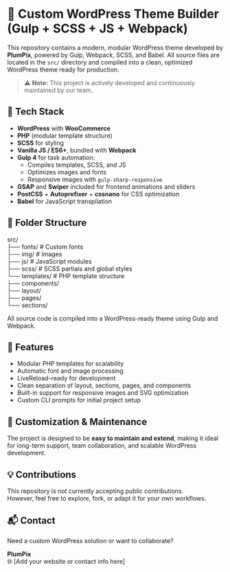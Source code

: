 # 🧩 Custom WordPress Theme Builder (Gulp + SCSS + JS + Webpack)

This repository contains a modern, modular WordPress theme developed by **PlumPix**, powered by Gulp, Webpack, SCSS, and Babel. All source files are located in the `src/` directory and compiled into a clean, optimized WordPress theme ready for production.

> ⚠️ **Note:** This project is actively developed and continuously maintained by our team.

## 🚀 Tech Stack

- **WordPress** with **WooCommerce**
- **PHP** (modular template structure)
- **SCSS** for styling
- **Vanilla JS / ES6+**, bundled with **Webpack**
- **Gulp 4** for task automation:
  - Compiles templates, SCSS, and JS
  - Optimizes images and fonts
  - Responsive images with `gulp-sharp-responsive`
- **GSAP** and **Swiper** included for frontend animations and sliders
- **PostCSS** + **Autoprefixer** + **cssnano** for CSS optimization
- **Babel** for JavaScript transpilation

## 📁 Folder Structure

src/  
├── fonts/ # Custom fonts  
├── img/ # Images  
├── js/ # JavaScript modules  
├── scss/ # SCSS partials and global styles  
└── templates/ # PHP template structure  
├── components/  
├── layout/  
├── pages/  
└── sections/

All source code is compiled into a WordPress-ready theme using Gulp and Webpack.

## 🧠 Features

- Modular PHP templates for scalability  
- Automatic font and image processing  
- LiveReload-ready for development  
- Clean separation of layout, sections, pages, and components  
- Built-in support for responsive images and SVG optimization  
- Custom CLI prompts for initial project setup  

## 🔧 Customization & Maintenance

The project is designed to be **easy to maintain and extend**, making it ideal for long-term support, team collaboration, and scalable WordPress development.

## 💡 Contributions

This repository is not currently accepting public contributions.  
However, feel free to explore, fork, or adapt it for your own workflows.

## 📬 Contact

Need a custom WordPress solution or want to collaborate?

**PlumPix**  
🌐 [Add your website or contact info here]

